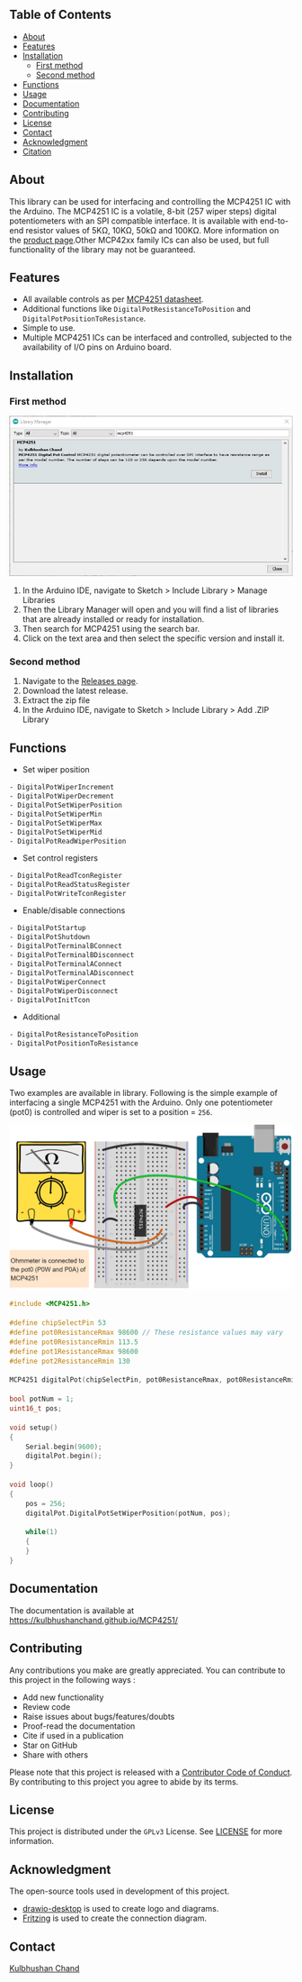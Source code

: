 ## Table of Contents

- [About](#about)
- [Features](#features)
- [Installation](#installation)
  - [First method](#first-method)
  - [Second method](#second-method)
- [Functions](#functions)
- [Usage](#usage)
- [Documentation](#documentation)
- [Contributing](#contributing)
- [License](#license)
- [Contact](#contact)
- [Acknowledgment](#acknowledgment)
- [Citation](#citation)


## About

This library can be used for interfacing and controlling the MCP4251 IC with the Arduino. The MCP4251 IC is a volatile, 8-bit (257 wiper steps) digital potentiometers with an SPI compatible interface. It is available with end-to-end resistor values of 5KΩ, 10KΩ, 50kΩ and 100KΩ. More information on the [product page](https://www.microchip.com/wwwproducts/en/MCP4251).Other MCP42xx family ICs can also be used, but full functionality of the library may not be guaranteed.


## Features

- All available controls as per [MCP4251 datasheet](https://ww1.microchip.com/downloads/en/DeviceDoc/22060b.pdf).
- Additional functions like `DigitalPotResistanceToPosition` and `DigitalPotPositionToResistance`.
- Simple to use.
- Multiple MCP4251 ICs can be interfaced and controlled, subjected to the availability of I/O pins on Arduino board.


## Installation

### First method

![library-manager](assets/images/library-manager.jpg)

1. In the Arduino IDE, navigate to Sketch > Include Library > Manage Libraries
2. Then the Library Manager will open and you will find a list of libraries that are already installed or ready for installation.
3. Then search for MCP4251 using the search bar.
4. Click on the text area and then select the specific version and install it.

### Second method

1. Navigate to the [Releases page](https://github.com/kulbhushanchand/MCP4251/releases).
2. Download the latest release.
3. Extract the zip file
4. In the Arduino IDE, navigate to Sketch > Include Library > Add .ZIP Library


## Functions

- Set wiper position

```
- DigitalPotWiperIncrement
- DigitalPotWiperDecrement
- DigitalPotSetWiperPosition
- DigitalPotSetWiperMin
- DigitalPotSetWiperMax
- DigitalPotSetWiperMid
- DigitalPotReadWiperPosition
```

- Set control registers

```
- DigitalPotReadTconRegister
- DigitalPotReadStatusRegister
- DigitalPotWriteTconRegister
```

- Enable/disable connections

```
- DigitalPotStartup
- DigitalPotShutdown
- DigitalPotTerminalBConnect
- DigitalPotTerminalBDisconnect
- DigitalPotTerminalAConnect
- DigitalPotTerminalADisconnect
- DigitalPotWiperConnect
- DigitalPotWiperDisconnect
- DigitalPotInitTcon
```

- Additional

```
- DigitalPotResistanceToPosition
- DigitalPotPositionToResistance
```

## Usage

Two examples are available in library. Following is the simple example of interfacing a single MCP4251 with the Arduino. Only one potentiometer (pot0) is controlled and wiper is set to a position = `256`.

![connection-diagram](assets/images/connection-diagram.jpg)

```cpp
#include <MCP4251.h>

#define chipSelectPin 53
#define pot0ResistanceRmax 98600 // These resistance values may vary
#define pot0ResistanceRmin 113.5
#define pot1ResistanceRmax 98600
#define pot2ResistanceRmin 130

MCP4251 digitalPot(chipSelectPin, pot0ResistanceRmax, pot0ResistanceRmin, pot1ResistanceRmax, pot2ResistanceRmin);

bool potNum = 1;
uint16_t pos;

void setup()
{
    Serial.begin(9600);
    digitalPot.begin();
}

void loop()
{
    pos = 256;
    digitalPot.DigitalPotSetWiperPosition(potNum, pos);

    while(1)
    {
    }
}
```


## Documentation

The documentation is available at https://kulbhushanchand.github.io/MCP4251/


## Contributing

Any contributions you make are greatly appreciated. You can contribute to this project in the following ways :

- Add new functionality
- Review code
- Raise issues about bugs/features/doubts
- Proof-read the documentation
- Cite if used in a publication
- Star on GitHub
- Share with others

Please note that this project is released with a [Contributor Code of Conduct](https://github.com/kulbhushanchand/MCP4251/blob/master/CODE_OF_CONDUCT.md). By contributing to this project you agree to abide by its terms.


## License

This project is distributed under the `GPLv3` License. See [LICENSE](https://github.com/kulbhushanchand/MCP4251/blob/master/LICENSE) for more information.


## Acknowledgment

The open-source tools used in development of this project.

- [drawio-desktop](https://github.com/jgraph/drawio-desktop) is used to create logo and diagrams.
- [Fritzing](https://fritzing.org/) is used to create the connection diagram.


## Contact

[Kulbhushan Chand](https://kulbhushanchand.github.io/about/)
